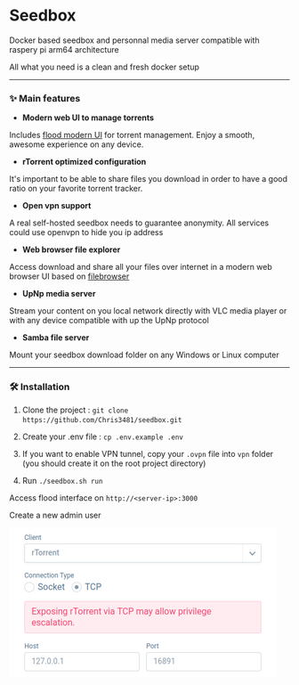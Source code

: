# Seedbox

Docker based seedbox and personnal media server compatible with raspery pi arm64 architecture

All what you need is a clean and fresh docker setup

---

### ✨ Main features

- **Modern web UI to manage torrents**

Includes [flood modern UI](https://flood.js.org/)  for torrent management. Enjoy a smooth, awesome experience on any device.

- **rTorrent optimized configuration**

It's important to be able to share files you download in order to have a good ratio on your favorite torrent tracker.

-  **Open vpn support**

A real self-hosted seedbox needs to guarantee anonymity. All services could use openvpn to hide you ip address

- **Web browser file explorer**

Access download and share all your files over internet in a modern web browser UI based on [filebrowser](https://filebrowser.org/features)

- **UpNp media server**

Stream your content on you local network directly with VLC media player or with any device compatible with up the UpNp protocol

-  **Samba file server**

Mount your seedbox download folder on any Windows or Linux computer

---

### 🛠️ Installation

1) Clone the project : `git clone https://github.com/Chris3481/seedbox.git`
 
2) Create your .env file : `cp .env.example .env`

3) If you want to enable VPN tunnel, copy your `.ovpn` file into `vpn` folder (you should create it on the root project directory)

4) Run `./seedbox.sh run`

Access flood interface on `http://<server-ip>:3000` 

Create a new admin user

![alt text](docs/rtorrent-conf.png)